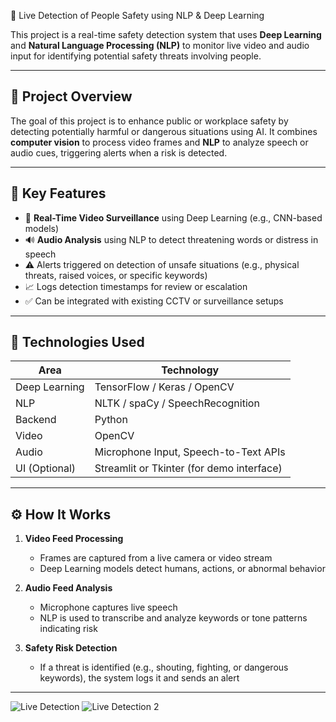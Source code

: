 🧠 Live Detection of People Safety using NLP & Deep Learning

This project is a real-time safety detection system that uses **Deep Learning** and **Natural Language Processing (NLP)** to monitor live video and audio input for identifying potential safety threats involving people.

---

## 📌 Project Overview

The goal of this project is to enhance public or workplace safety by detecting potentially harmful or dangerous situations using AI. It combines **computer vision** to process video frames and **NLP** to analyze speech or audio cues, triggering alerts when a risk is detected.

---

## 🎯 Key Features

- 🎥 **Real-Time Video Surveillance** using Deep Learning (e.g., CNN-based models)
- 🔊 **Audio Analysis** using NLP to detect threatening words or distress in speech
- ⚠️ Alerts triggered on detection of unsafe situations (e.g., physical threats, raised voices, or specific keywords)
- 📈 Logs detection timestamps for review or escalation
- ✅ Can be integrated with existing CCTV or surveillance setups

---

## 🧠 Technologies Used

| Area | Technology |
|------|------------|
| Deep Learning | TensorFlow / Keras / OpenCV |
| NLP | NLTK / spaCy / SpeechRecognition |
| Backend | Python |
| Video | OpenCV |
| Audio | Microphone Input, Speech-to-Text APIs |
| UI (Optional) | Streamlit or Tkinter (for demo interface) |

---

## ⚙️ How It Works

1. **Video Feed Processing**  
   - Frames are captured from a live camera or video stream  
   - Deep Learning models detect humans, actions, or abnormal behavior

2. **Audio Feed Analysis**  
   - Microphone captures live speech  
   - NLP is used to transcribe and analyze keywords or tone patterns indicating risk

3. **Safety Risk Detection**  
   - If a threat is identified (e.g., shouting, fighting, or dangerous keywords), the system logs it and sends an alert

---
![Live Detection](https://github.com/user-attachments/assets/220ac99c-6b8b-473f-bfa1-60467c681848)
![Live Detection 2](https://github.com/user-attachments/assets/47445caa-0b52-4664-b0bc-2a1ec7f8a3bd)


